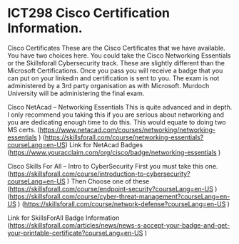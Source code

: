 # ICT298 Cisco Certification Information.
Cisco Certificates
These are the Cisco Certificates that we have available. You have two choices here. You could take the Cisco Networking Essentials or the Skillsforall Cybersecurity track. These are slightly different than the Microsoft Certifications. Once you pass you will receive a badge that you can put on your linkedin and certification is sent to you. The exam is not administered by a 3rd party organisation as with Microsoft. Murdoch University will be administering the final exam. 

Cisco NetAcad – Networking Essentials
This is quite advanced and in depth. I only recommend you taking this if you are serious about networking and you are dedicating enough time to do this. This would equate to doing two MS certs. 
(https://www.netacad.com/courses/networking/networking-essentials )
(https://skillsforall.com/course/networking-essentials?courseLang=en-US) 
Link for NetAcad Badges
(https://www.youracclaim.com/org/cisco/badge/networking-essentials )

Cisco Skills For All – Intro to CyberSecurity
First you must take this one.
(https://skillsforall.com/course/introduction-to-cybersecurity?courseLang=en-US )
Then Choose one of these
(https://skillsforall.com/course/endpoint-security?courseLang=en-US )
(https://skillsforall.com/course/cyber-threat-management?courseLang=en-US )
(https://skillsforall.com/course/network-defense?courseLang=en-US )

Link for SkillsForAll Badge Information
(https://skillsforall.com/articles/news/news-s-accept-your-badge-and-get-your-printable-certificate?courseLang=en-US )
